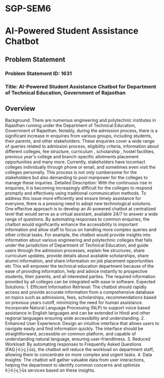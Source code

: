 # SGP-SEM6

# AI-Powered Student Assistance Chatbot

## Problem Statement
### **Problem Statement ID:** 1631  
### **Title:** AI-Powered Student Assistance Chatbot for Department of Technical Education, Government of Rajasthan

## **Overview**
Background: There are numerous engineering and polytechnic institutes in Rajasthan running under the Department of Technical Education, Government of Rajasthan. Notably, during the admission process, there is a significant increase in enquiries from various groups, including students, their parents, and other stakeholders. These enquiries cover a wide range of queries related to admission process, eligibility criteria, information about different colleges, fee structure, curriculum , scholarship , hostel facilities, previous year's college and branch-specific allotments placement opportunities and many more. Currently, stakeholders have tocontact colleges individually through phone or email, and sometimes even visit the colleges personally. This process is not only cumbersome for the stakeholders but also demanding to pool manpower for the colleges to manage these inquiries. Detailed Description: With the continuous rise in enquiries, it is becoming increasingly difficult for the colleges to respond promptly and effectively using traditional communication methods. To address this issue more efficiently and ensure timely assistance for everyone, there is a pressing need to adopt new technological solutions. One effective approach is to develop an AI-powered chatbot at centralized level that would serve as a virtual assistant, available 24/7 to answer a wide range of questions. By automating responses to common enquiries, the chatbot would significantly enhance the accessibility to important information and allow staff to focus on handling more complex queries and other critical tasks. For example, the chatbot would provide insights into information about various engineering and polytechnic colleges that falls under the jurisdiction of Department of Technical Education, and guide users through the admission processes, explain fee structures, share curriculum updates, provide details about available scholarships, share alumni information, and share information on job placement opportunities etc This will empower the technical education department because of the ease of providing information, help and advice instantly to prospective students, their parents, and all interested parties. The required information provided by all colleges can be integrated with ease in software. Expected Solutions: 1. Efficient Information Retrieval: The chatbot should rapidly access and provide accurate information from a comprehensive database on topics such as admissions, fees, scholarships, recommendations based on previous years cutoff, minimizing the need for human assistance. Incorporate Natural Language Processing (NLP) to support voice based assistance in English languages and can be extended in Hindi and other regional languages ensuring wide accessibility and understanding. 2. Enhanced User Experience: Design an intuitive interface that allows users to navigate easily and find information quickly. The interface should be straightforward, accessible on common platform, and capable of understanding natural language, ensuring user-friendliness. 3. Reduced Workload: By automating responses to Frequently Asked Questions (FAQ├ö├ç├ûs), the chatbot will reduce the workload on department staff, allowing them to concentrate on more complex and urgent tasks. 4. Data Insights: The chatbot will gather valuable data from user interactions, helping the department to identify common concerns and optimize it├ö├ç├ûs services based on these insights.
